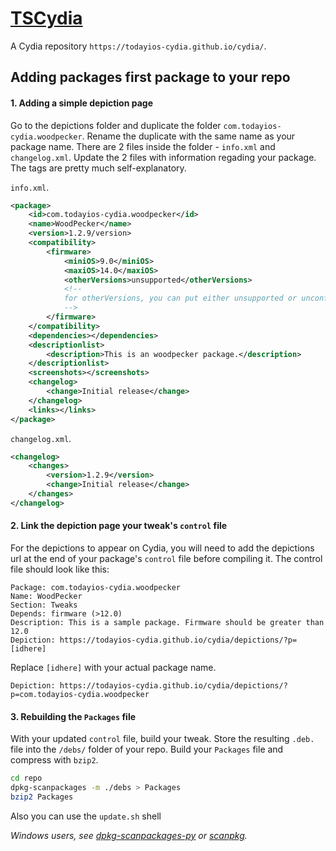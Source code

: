 # [TSCydia](https://todayios-cydia.github.io/cydia/)
A Cydia repository  `https://todayios-cydia.github.io/cydia/`.

## Adding packages first package to your repo

#### 1. Adding a simple depiction page

Go to the depictions folder and duplicate the folder `com.todayios-cydia.woodpecker`.
Rename the duplicate with the same name as your package name.
There are 2 files inside the folder - `info.xml` and `changelog.xml`.
Update the 2 files with information regading your package.
The tags are pretty much self-explanatory.

`info.xml`.
```xml
<package>
    <id>com.todayios-cydia.woodpecker</id>
    <name>WoodPecker</name>
    <version>1.2.9/version>
    <compatibility>
        <firmware>
            <miniOS>9.0</miniOS>
            <maxiOS>14.0</maxiOS>
            <otherVersions>unsupported</otherVersions>
            <!--
            for otherVersions, you can put either unsupported or unconfirmed
            -->
        </firmware>
    </compatibility>
    <dependencies></dependencies>
    <descriptionlist>
        <description>This is an woodpecker package.</description>
    </descriptionlist>
    <screenshots></screenshots>
    <changelog>
        <change>Initial release</change>
    </changelog>
    <links></links>
</package>
```

`changelog.xml`.
```xml
<changelog>
    <changes>
        <version>1.2.9</version>
        <change>Initial release</change>
    </changes>
</changelog>
```


#### 2. Link the depiction page your tweak's `control` file

For the depictions to appear on Cydia, you will need to add the depictions url at the end of your package's `control` file before compiling it.
The control file should look like this:

```text
Package: com.todayios-cydia.woodpecker
Name: WoodPecker
Section: Tweaks
Depends: firmware (>12.0)
Description: This is a sample package. Firmware should be greater than 12.0
Depiction: https://todayios-cydia.github.io/cydia/depictions/?p=[idhere]
```

Replace `[idhere]` with your actual package name.

```text
Depiction: https://todayios-cydia.github.io/cydia/depictions/?p=com.todayios-cydia.woodpecker
```

#### 3. Rebuilding the `Packages` file

With your updated `control` file, build your tweak.
Store the resulting `.deb.` file into the `/debs/` folder of your repo.
Build your `Packages` file and compress with `bzip2`.

```sh
cd repo
dpkg-scanpackages -m ./debs > Packages
bzip2 Packages
```

Also you can use the `update.sh` shell

_Windows users, see [dpkg-scanpackages-py](https://github.com/supermamon/dpkg-scanpackages-py) or [scanpkg](https://github.com/mstg/scanpkg)._